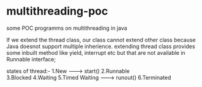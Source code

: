 # multithreading-poc
some POC programms on multithreading in java

If we extend the thread class, our class cannot extend other class because Java doesnot support multiple inherience.
extending thread class provides some inbuilt method like yield, interrupt etc but that are not available in Runnable interface;

states of thread:-
1.New   ---> start() 2.Runnable  
3.Blocked
4.Waiting
5.Timed Waiting
 ---> runout()  6.Terminated